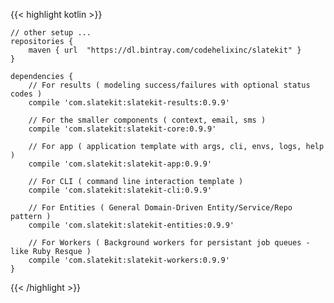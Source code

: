 {{< highlight kotlin >}}

    // other setup ...
    repositories {
        maven { url  "https://dl.bintray.com/codehelixinc/slatekit" }
    }

    dependencies {
        // For results ( modeling success/failures with optional status codes )
        compile 'com.slatekit:slatekit-results:0.9.9'

        // For the smaller components ( context, email, sms )
        compile 'com.slatekit:slatekit-core:0.9.9'

        // For app ( application template with args, cli, envs, logs, help )
        compile 'com.slatekit:slatekit-app:0.9.9'

        // For CLI ( command line interaction template )
        compile 'com.slatekit:slatekit-cli:0.9.9'

        // For Entities ( General Domain-Driven Entity/Service/Repo pattern )
        compile 'com.slatekit:slatekit-entities:0.9.9'

        // For Workers ( Background workers for persistant job queues - like Ruby Resque )
        compile 'com.slatekit:slatekit-workers:0.9.9'
    }

{{< /highlight >}}